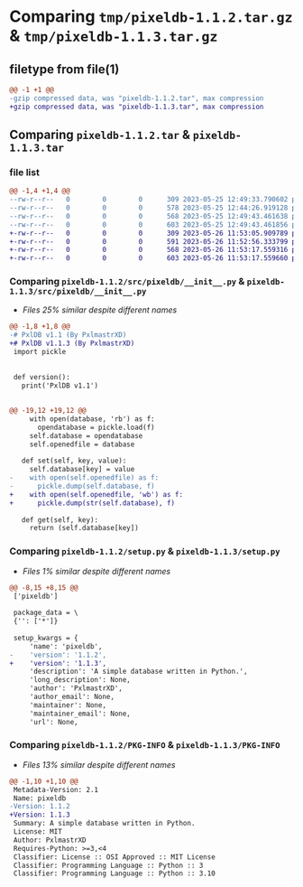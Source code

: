 # Comparing `tmp/pixeldb-1.1.2.tar.gz` & `tmp/pixeldb-1.1.3.tar.gz`

## filetype from file(1)

```diff
@@ -1 +1 @@
-gzip compressed data, was "pixeldb-1.1.2.tar", max compression
+gzip compressed data, was "pixeldb-1.1.3.tar", max compression
```

## Comparing `pixeldb-1.1.2.tar` & `pixeldb-1.1.3.tar`

### file list

```diff
@@ -1,4 +1,4 @@
--rw-r--r--   0        0        0      309 2023-05-25 12:49:33.790602 pixeldb-1.1.2/pyproject.toml
--rw-r--r--   0        0        0      578 2023-05-25 12:44:26.919128 pixeldb-1.1.2/src/pixeldb/__init__.py
--rw-r--r--   0        0        0      568 2023-05-25 12:49:43.461638 pixeldb-1.1.2/setup.py
--rw-r--r--   0        0        0      603 2023-05-25 12:49:43.461856 pixeldb-1.1.2/PKG-INFO
+-rw-r--r--   0        0        0      309 2023-05-26 11:53:05.909789 pixeldb-1.1.3/pyproject.toml
+-rw-r--r--   0        0        0      591 2023-05-26 11:52:56.333799 pixeldb-1.1.3/src/pixeldb/__init__.py
+-rw-r--r--   0        0        0      568 2023-05-26 11:53:17.559316 pixeldb-1.1.3/setup.py
+-rw-r--r--   0        0        0      603 2023-05-26 11:53:17.559660 pixeldb-1.1.3/PKG-INFO
```

### Comparing `pixeldb-1.1.2/src/pixeldb/__init__.py` & `pixeldb-1.1.3/src/pixeldb/__init__.py`

 * *Files 25% similar despite different names*

```diff
@@ -1,8 +1,8 @@
-# PxlDB v1.1 (By PxlmastrXD)
+# PxlDB v1.1.3 (By PxlmastrXD)
 import pickle
 
 
 def version():
   print('PxlDB v1.1')
 
 
@@ -19,12 +19,12 @@
     with open(database, 'rb') as f:
       opendatabase = pickle.load(f)
     self.database = opendatabase
     self.openedfile = database
 
   def set(self, key, value):
     self.database[key] = value
-    with open(self.openedfile) as f:
-      pickle.dump(self.database, f)
+    with open(self.openedfile, 'wb') as f:
+      pickle.dump(str(self.database), f)
 
   def get(self, key):
     return (self.database[key])
```

### Comparing `pixeldb-1.1.2/setup.py` & `pixeldb-1.1.3/setup.py`

 * *Files 1% similar despite different names*

```diff
@@ -8,15 +8,15 @@
 ['pixeldb']
 
 package_data = \
 {'': ['*']}
 
 setup_kwargs = {
     'name': 'pixeldb',
-    'version': '1.1.2',
+    'version': '1.1.3',
     'description': 'A simple database written in Python.',
     'long_description': None,
     'author': 'PxlmastrXD',
     'author_email': None,
     'maintainer': None,
     'maintainer_email': None,
     'url': None,
```

### Comparing `pixeldb-1.1.2/PKG-INFO` & `pixeldb-1.1.3/PKG-INFO`

 * *Files 13% similar despite different names*

```diff
@@ -1,10 +1,10 @@
 Metadata-Version: 2.1
 Name: pixeldb
-Version: 1.1.2
+Version: 1.1.3
 Summary: A simple database written in Python.
 License: MIT
 Author: PxlmastrXD
 Requires-Python: >=3,<4
 Classifier: License :: OSI Approved :: MIT License
 Classifier: Programming Language :: Python :: 3
 Classifier: Programming Language :: Python :: 3.10
```


